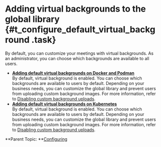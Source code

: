 # Adding virtual backgrounds to the global library {#t_configure_default_virtual_background .task}

By default, you can customize your meetings with virtual backgrounds. As an administrator, you can choose which backgrounds are available to all users.

-   **[Adding default virtual backgrounds on Docker and Podman](t_configure_virtual_docker.md)**  
By default, virtual background is enabled. You can choose which backgrounds are available to users by default. Depending on your business needs, you can customize the global library and prevent users from uploading custom background images. For more information, refer to [Disabling custom background uploads](t_disable_background_upload.md).
-   **[Adding default virtual backgrounds on Kubernetes](t_configure_virtual_k8s.md)**  
By default, virtual background is enabled. You can choose which backgrounds are available to users by default. Depending on your business needs, you can customize the global library and prevent users from uploading custom background images. For more information, refer to [Disabling custom background uploads](t_disable_background_upload.md).

**Parent Topic:  **[Configuring](configuring.md)

